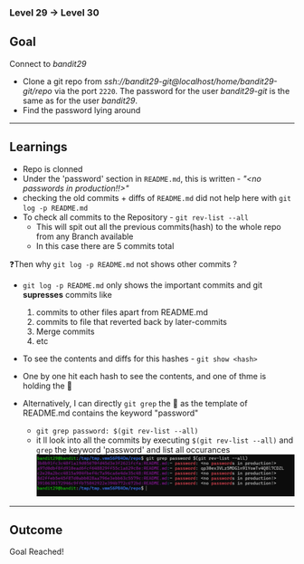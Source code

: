 ### Level 29 -> Level 30


**Goal**<br>
---
Connect to _bandit29_
- Clone a git repo from _ssh://bandit29-git@localhost/home/bandit29-git/repo_ via the port `2220`. The password for the user _bandit29-git_ is the same as for the user _bandit29_.
- Find the password lying around 

---
**Learnings**<br>
---
- Repo is clonned
- Under the 'password' section in `README.md`, this is written - _"<no passwords in production!!>"_
- checking the old commits + diffs of `README.md` did not help here with `git log -p README.md`
- To check all commits to the Repository - `git rev-list --all`
    + This will spit out all the previous commits(hash) to the whole repo from any Branch available
    + In this case there are 5 commits total

❓Then why `git log -p README.md` not shows other commits ?
- `git log -p README.md` only shows the important commits and git **supresses** commits like 
    1. commits to other files apart from README.md
    2. commits to file that reverted back by later-commits
    3. Merge commits
    4. etc

- To see the contents and diffs for this hashes - `git show <hash>`
- One by one hit each hash to see the contents, and one of thme is holding the 🔑

- Alternatively, I can directly `git grep` the 🔑 as the template of README.md contains the keyword "password"
    + `git grep password: $(git rev-list --all)`
    + it ll look into all the commits by executing `$(git rev-list --all)` and `grep` the keyword 'password' and list all occurances
![alt text](image.png)

---
**Outcome**<br>
---
Goal Reached! <!-- Password to next level:: `` -->